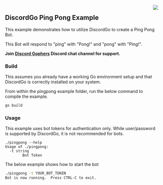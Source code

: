 <img align="right" src="http://mlasala45.github.io/discordgo/img/discordgo.png">

## DiscordGo Ping Pong Example

This example demonstrates how to utilize DiscordGo to create a Ping Pong Bot.

This Bot will respond to "ping" with "Pong!" and "pong" with "Ping!".

**Join [Discord Gophers](https://discord.gg/0f1SbxBZjYoCtNPP)
Discord chat channel for support.**

### Build

This assumes you already have a working Go environment setup and that
DiscordGo is correctly installed on your system.


From within the pingpong example folder, run the below command to compile the
example.

```sh
go build
```

### Usage

This example uses bot tokens for authentication only. While user/password is 
supported by DiscordGo, it is not recommended for bots.

```
./pingpong --help
Usage of ./pingpong:
  -t string
        Bot Token
```

The below example shows how to start the bot

```sh
./pingpong -t YOUR_BOT_TOKEN
Bot is now running.  Press CTRL-C to exit.
```
